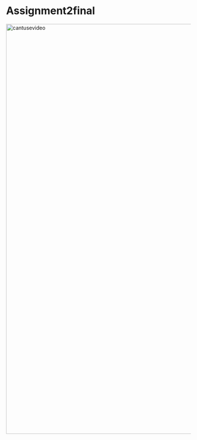 # Assignment2final
<img width="1118" alt="cantusevideo" src="https://github.com/KC612/Assignment2final/assets/155512278/d24dfda6-405f-470e-8554-37103541b163">
